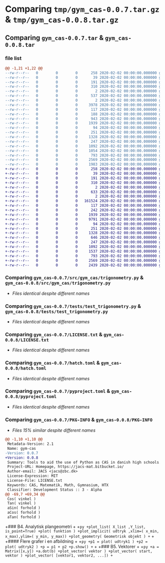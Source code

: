 # Comparing `tmp/gym_cas-0.0.7.tar.gz` & `tmp/gym_cas-0.0.8.tar.gz`

## Comparing `gym_cas-0.0.7.tar` & `gym_cas-0.0.8.tar`

### file list

```diff
@@ -1,21 +1,22 @@
--rw-r--r--   0        0        0      258 2020-02-02 00:00:00.000000 gym_cas-0.0.7/bitbucket-pipelines.yml
--rw-r--r--   0        0        0       39 2020-02-02 00:00:00.000000 gym_cas-0.0.7/.pytest_cache/.gitignore
--rw-r--r--   0        0        0      191 2020-02-02 00:00:00.000000 gym_cas-0.0.7/.pytest_cache/CACHEDIR.TAG
--rw-r--r--   0        0        0      310 2020-02-02 00:00:00.000000 gym_cas-0.0.7/.pytest_cache/README.md
--rw-r--r--   0        0        0        2 2020-02-02 00:00:00.000000 gym_cas-0.0.7/.pytest_cache/v/cache/lastfailed
--rw-r--r--   0        0        0      537 2020-02-02 00:00:00.000000 gym_cas-0.0.7/.pytest_cache/v/cache/nodeids
--rw-r--r--   0        0        0        2 2020-02-02 00:00:00.000000 gym_cas-0.0.7/.pytest_cache/v/cache/stepwise
--rw-r--r--   0        0        0     3978 2020-02-02 00:00:00.000000 gym_cas-0.0.7/examples/cheatsheet.ipynb
--rw-r--r--   0        0        0      117 2020-02-02 00:00:00.000000 gym_cas-0.0.7/src/gym_cas/__about__.py
--rw-r--r--   0        0        0      188 2020-02-02 00:00:00.000000 gym_cas-0.0.7/src/gym_cas/__init__.py
--rw-r--r--   0        0        0      943 2020-02-02 00:00:00.000000 gym_cas-0.0.7/src/gym_cas/plot.py
--rw-r--r--   0        0        0     1939 2020-02-02 00:00:00.000000 gym_cas-0.0.7/src/gym_cas/trigonometry.py
--rw-r--r--   0        0        0       94 2020-02-02 00:00:00.000000 gym_cas-0.0.7/tests/__init__.py
--rw-r--r--   0        0        0      251 2020-02-02 00:00:00.000000 gym_cas-0.0.7/tests/test_abc.py
--rw-r--r--   0        0        0     1328 2020-02-02 00:00:00.000000 gym_cas-0.0.7/tests/test_trigonometry.py
--rw-r--r--   0        0        0      247 2020-02-02 00:00:00.000000 gym_cas-0.0.7/.gitignore
--rw-r--r--   0        0        0     1092 2020-02-02 00:00:00.000000 gym_cas-0.0.7/LICENSE.txt
--rw-r--r--   0        0        0     1054 2020-02-02 00:00:00.000000 gym_cas-0.0.7/README.md
--rw-r--r--   0        0        0      793 2020-02-02 00:00:00.000000 gym_cas-0.0.7/hatch.toml
--rw-r--r--   0        0        0     2569 2020-02-02 00:00:00.000000 gym_cas-0.0.7/pyproject.toml
--rw-r--r--   0        0        0     1983 2020-02-02 00:00:00.000000 gym_cas-0.0.7/PKG-INFO
+-rw-r--r--   0        0        0      258 2020-02-02 00:00:00.000000 gym_cas-0.0.8/bitbucket-pipelines.yml
+-rw-r--r--   0        0        0       39 2020-02-02 00:00:00.000000 gym_cas-0.0.8/.pytest_cache/.gitignore
+-rw-r--r--   0        0        0      191 2020-02-02 00:00:00.000000 gym_cas-0.0.8/.pytest_cache/CACHEDIR.TAG
+-rw-r--r--   0        0        0      310 2020-02-02 00:00:00.000000 gym_cas-0.0.8/.pytest_cache/README.md
+-rw-r--r--   0        0        0        2 2020-02-02 00:00:00.000000 gym_cas-0.0.8/.pytest_cache/v/cache/lastfailed
+-rw-r--r--   0        0        0      633 2020-02-02 00:00:00.000000 gym_cas-0.0.8/.pytest_cache/v/cache/nodeids
+-rw-r--r--   0        0        0        2 2020-02-02 00:00:00.000000 gym_cas-0.0.8/.pytest_cache/v/cache/stepwise
+-rw-r--r--   0        0        0   161524 2020-02-02 00:00:00.000000 gym_cas-0.0.8/examples/cheatsheet.ipynb
+-rw-r--r--   0        0        0      117 2020-02-02 00:00:00.000000 gym_cas-0.0.8/src/gym_cas/__about__.py
+-rw-r--r--   0        0        0      242 2020-02-02 00:00:00.000000 gym_cas-0.0.8/src/gym_cas/__init__.py
+-rw-r--r--   0        0        0     1939 2020-02-02 00:00:00.000000 gym_cas-0.0.8/src/gym_cas/trigonometry.py
+-rw-r--r--   0        0        0     9791 2020-02-02 00:00:00.000000 gym_cas-0.0.8/src/gym_cas/vector.py
+-rw-r--r--   0        0        0       94 2020-02-02 00:00:00.000000 gym_cas-0.0.8/tests/__init__.py
+-rw-r--r--   0        0        0      251 2020-02-02 00:00:00.000000 gym_cas-0.0.8/tests/test_abc.py
+-rw-r--r--   0        0        0     1328 2020-02-02 00:00:00.000000 gym_cas-0.0.8/tests/test_trigonometry.py
+-rw-r--r--   0        0        0      646 2020-02-02 00:00:00.000000 gym_cas-0.0.8/tests/test_vector.py
+-rw-r--r--   0        0        0      247 2020-02-02 00:00:00.000000 gym_cas-0.0.8/.gitignore
+-rw-r--r--   0        0        0     1092 2020-02-02 00:00:00.000000 gym_cas-0.0.8/LICENSE.txt
+-rw-r--r--   0        0        0     1537 2020-02-02 00:00:00.000000 gym_cas-0.0.8/README.md
+-rw-r--r--   0        0        0      793 2020-02-02 00:00:00.000000 gym_cas-0.0.8/hatch.toml
+-rw-r--r--   0        0        0     2569 2020-02-02 00:00:00.000000 gym_cas-0.0.8/pyproject.toml
+-rw-r--r--   0        0        0     2439 2020-02-02 00:00:00.000000 gym_cas-0.0.8/PKG-INFO
```

### Comparing `gym_cas-0.0.7/src/gym_cas/trigonometry.py` & `gym_cas-0.0.8/src/gym_cas/trigonometry.py`

 * *Files identical despite different names*

### Comparing `gym_cas-0.0.7/tests/test_trigonometry.py` & `gym_cas-0.0.8/tests/test_trigonometry.py`

 * *Files identical despite different names*

### Comparing `gym_cas-0.0.7/LICENSE.txt` & `gym_cas-0.0.8/LICENSE.txt`

 * *Files identical despite different names*

### Comparing `gym_cas-0.0.7/hatch.toml` & `gym_cas-0.0.8/hatch.toml`

 * *Files identical despite different names*

### Comparing `gym_cas-0.0.7/pyproject.toml` & `gym_cas-0.0.8/pyproject.toml`

 * *Files identical despite different names*

### Comparing `gym_cas-0.0.7/PKG-INFO` & `gym_cas-0.0.8/PKG-INFO`

 * *Files 15% similar despite different names*

```diff
@@ -1,10 +1,10 @@
 Metadata-Version: 2.1
 Name: gym-cas
-Version: 0.0.7
+Version: 0.0.8
 Summary: Tools to aid the use of Python as CAS in danish high schools.
 Project-URL: Homepage, https://jacs-mat.bitbucket.io/
 Author-email: JACS <jacs@zbc.dk>
 License-Expression: MIT
 License-File: LICENSE.txt
 Keywords: CAS, Matematik, Math, Gymnasium, HTX
 Classifier: Development Status :: 3 - Alpha
@@ -69,7 +69,34 @@
 Cos( vinkel )
 Tan( vinkel )
 aSin( forhold )
 aCos( forhold )
 aTan( forhold )
 ```
 
+### B4. Analytisk plangeometri
+
+```py
+plot_list( X_list ,Y_list, is_point=True)
+plot( funktion )
+plot_implicit( udtryk ,xlim=( x_min, x_max),ylim=( y_min, y_max))
+plot_geometry( Geometrisk objekt )
+```
+
+#### Flere grafer i en afbildning
+
+```py
+p1 = plot( udtryk1 )
+p2 = plot( udtryk2 )
+p = p1 + p2
+p.show()
+```
+
+### B5. Vektorer
+
+```py
+a = Matrix([x,y])
+a.dot(b)
+plot_vector( vektor )
+plot_vector( start, vektor )
+plot_vector( [vektor1, vektor2, ...])
+```
```

